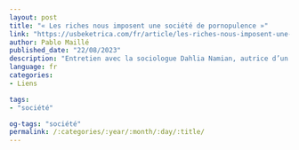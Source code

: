 ```yaml
---
layout: post
title: "« Les riches nous imposent une société de pornopulence »"
link: "https://usbeketrica.com/fr/article/les-riches-nous-imposent-une-societe-de-pornopulence"
author: Pablo Maillé
published_date: "22/08/2023"
description: "Entretien avec la sociologue Dahlia Namian, autrice d’un essai sur « la société de provocation », un terme emprunté à Romain Gary pour désigner « cet ordre social où l’exhibitionnisme de la richesse érige en vertu la démesure »."
language: fr
categories:
- Liens

tags:
- "société"

og-tags: "société"
permalink: /:categories/:year/:month/:day/:title/
---
```

